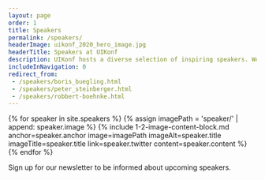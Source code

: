 ```yaml
---
layout: page
order: 1
title: Speakers
permalink: /speakers/
headerImage: uikonf_2020_hero_image.jpg
headerTitle: Speakers at UIKonf
description: UIKonf hosts a diverse selection of inspiring speakers. We select and invite about half of our speakers. The other half is selected by our community through our anonymous call for proposals system. Details coming soon.
includeInNavigation: 0
redirect_from:
 - /speakers/boris_buegling.html
 - /speakers/peter_steinberger.html
 - /speakers/robbert-boehnke.html
---
```


{% for speaker in site.speakers %}
  	{% assign imagePath = 'speaker/' | append: speaker.image %}
  	{% include 1-2-image-content-block.md anchor=speaker.anchor image=imagePath imageAlt=speaker.title imageTitle=speaker.title link=speaker.twitter content=speaker.content %}	
{% endfor %}

Sign up for our newsletter to be informed about upcoming speakers.

